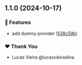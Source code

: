 ## 1.1.0 (2024-10-17)


### 🚀 Features

- add dummy provider ([538c59b](https://github.com/vm-x-ai/vm-x-ai-providers/commit/538c59b))


### ❤️  Thank You

- Lucas Vieira @lucasvieirasilva